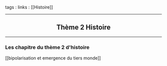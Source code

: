 tags : 
links : [[Histoire]]

****

<h2 style="text-align: center;"> Thème 2 Histoire </h2>

****


### Les chapitre du thème 2 d'histoire

[[bipolarisation et emergence du tiers monde]]